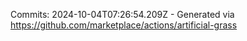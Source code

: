 Commits: 2024-10-04T07:26:54.209Z - Generated via https://github.com/marketplace/actions/artificial-grass
<br>
